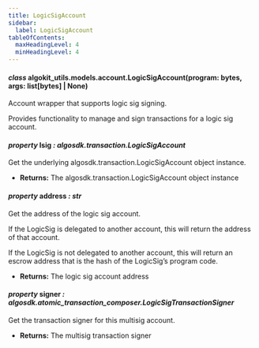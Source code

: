 ```yaml
---
title: LogicSigAccount
sidebar:
  label: LogicSigAccount
tableOfContents:
  maxHeadingLevel: 4
  minHeadingLevel: 4
---
```


#### _class_ algokit_utils.models.account.LogicSigAccount(program: bytes, args: list[bytes] | None)

Account wrapper that supports logic sig signing.

Provides functionality to manage and sign transactions for a logic sig account.

#### _property_ lsig _: algosdk.transaction.LogicSigAccount_

Get the underlying algosdk.transaction.LogicSigAccount object instance.

- **Returns:**
  The algosdk.transaction.LogicSigAccount object instance

#### _property_ address _: str_

Get the address of the logic sig account.

If the LogicSig is delegated to another account, this will return the address of that account.

If the LogicSig is not delegated to another account, this will return an escrow address that is the hash of
the LogicSig’s program code.

- **Returns:**
  The logic sig account address

#### _property_ signer _: algosdk.atomic_transaction_composer.LogicSigTransactionSigner_

Get the transaction signer for this multisig account.

- **Returns:**
  The multisig transaction signer
